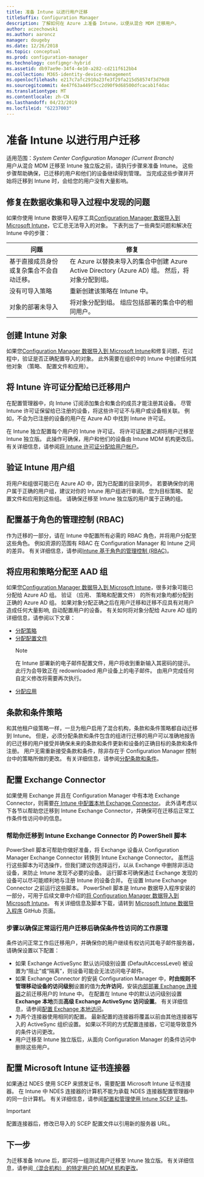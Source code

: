 ```yaml
---
title: 准备 Intune 以进行用户迁移
titleSuffix: Configuration Manager
description: 了解如何在 Azure 上准备 Intune，以便从混合 MDM 迁移用户。
author: aczechowski
ms.author: aaroncz
manager: dougeby
ms.date: 12/26/2018
ms.topic: conceptual
ms.prod: configuration-manager
ms.technology: configmgr-hybrid
ms.assetid: db97ae9e-34f4-4e10-a282-cd211f612bb4
ms.collection: M365-identity-device-management
ms.openlocfilehash: e217c7afc2910a23fe3f29fa215d58574f3d79d8
ms.sourcegitcommit: 4e47f63a449f5cc2d90f9d68500dfcacab1f4dac
ms.translationtype: MT
ms.contentlocale: zh-CN
ms.lasthandoff: 04/23/2019
ms.locfileid: "62237003"
---
```

# <a name="prepare-intune-for-user-migration"></a>准备 Intune 以进行用户迁移 

适用范围：*System Center Configuration Manager (Current Branch)*    
用户从混合 MDM 迁移至 Intune 独立版之前，请执行步骤来准备 Intune。 这些步骤帮助确保，已迁移的用户和他们的设备继续得到管理。 当完成这些步骤并开始将迁移到 Intune 时，会给您的用户没有大量影响。  

## <a name="fix-issues-found-during-data-collection-and-import"></a>修复在数据收集和导入过程中发现的问题
如果你使用 Intune 数据导入程序工具[Configuration Manager 数据导入到 Microsoft Intune](migrate-import-data.md)，它汇总无法导入的对象。 下表列出了一些典型问题和解决在 Intune 中的步骤： 

|问题  |修复  |
|---------|---------|
|基于直接成员身份或复杂集合不会自动迁移。|在 Azure 以替换未导入的集合中创建 Azure Active Directory (Azure AD) 组。 然后，将对象分配到组。|
|没有可导入策略 |重新创建该策略在 Intune 中。|
|对象的部署未导入|将对象分配到组。 组应包括部署的集合中的相同用户。|

## <a name="create-intune-objects"></a>创建 Intune 对象 
如果您[Configuration Manager 数据导入到 Microsoft Intune](migrate-import-data.md)和修复问题，在过程中，验证是否正确配置导入的对象。 此外需要在组织中的 Intune 中创建任何其他对象 （策略、 配置文件和应用）。 

## <a name="assign-intune-licenses-to-migrated-users"></a>将 Intune 许可证分配给已迁移用户
在配置管理器中，向 Intune 订阅添加集合和集合的成员才能注册其设备。 尽管 Intune 许可证保留给已注册的设备，将这些许可证不与用户或设备相关联。 例如，不会为已注册的设备的用户在 Azure AD 中找到 Intune 许可证。 

在 Intune 独立配置每个用户的 Intune 许可证。 将许可证配置*之前*将用户迁移至 Intune 独立版。 此操作可确保，用户和他们的设备由 Intune MDM 机构更改后。 有关详细信息，请参阅[将 Intune 许可证分配给用户帐户](https://docs.microsoft.com/intune/licenses-assign)。 

## <a name="verify-intune-user-groups"></a>验证 Intune 用户组
将用户和组很可能已在 Azure AD 中，因为已配置的目录同步。 若要确保你的用户属于正确的用户组，建议对你的 Intune 用户组进行审阅。 您为目标策略、 配置文件和应用到这些组。 请确保迁移至 Intune 独立版的用户属于正确的组。 

## <a name="configure-role-based-administration-control-rbac"></a>配置基于角色的管理控制 (RBAC)
作为迁移的一部分，请在 Intune 中配置所有必需的 RBAC 角色，并将用户分配至这些角色。 例如资源的范围有 RBAC 在 Configuration Manager 和 Intune 之间的差异。 有关详细信息，请参阅[Intune 基于角色的管理控制 (RBAC)](https://docs.microsoft.com/intune/role-based-access-control)。

## <a name="assign-apps-and-policies-to-aad-groups"></a>将应用和策略分配至 AAD 组
如果您[Configuration Manager 数据导入到 Microsoft Intune](migrate-import-data.md)，很多对象可能已分配给 Azure AD 组。 验证 （应用、 策略和配置文件） 的所有对象均都分配到正确的 Azure AD 组。 如果对象分配正确之后在用户迁移和迁移不应具有对用户造成任何大量影响, 自动配置用户的设备。 有关如何将对象分配给 Azure AD 组的详细信息，请参阅以下文章： 
- [分配策略](https://docs.microsoft.com/intune/get-started-policies)  
- [分配配置文件](https://docs.microsoft.com/intune/device-profile-assign)  
    > [!NOTE]  
    > 在 Intune 部署新的电子邮件配置文件，用户将收到重新输入其密码的提示。 此行为会导致正在 redownloaded 用户设备上的电子邮件。 由用户完成任何自定义修改将需要再次执行。 
- [分配应用](https://docs.microsoft.com/intune/get-started-apps) 

## <a name="terms-and-conditions-policy"></a>条款和条件策略
和其他租户级策略一样，一旦为租户启用了混合机构，条款和条件策略都自动迁移到 Intune。  但是，必须分配条款和条件包含的组进行迁移的用户可以准确地报告的已迁移的用户接受并确保未来的条款和条件更新和设备的正确目标的条款和条件注册。 用户无需重新接受条款和条件，除非存在于 Configuration Manager 控制台中的策略所做的更改。 有关详细信息，请参阅[分配条款和条件](https://docs.microsoft.com/intune/terms-and-conditions-create#assign-terms-and-conditions)。

## <a name="configure-the-exchange-connector"></a>配置 Exchange Connector
如果使用 Exchange 并且在 Configuration Manager 中有本地 Exchange Connector，则需要[在 Intune 中配置本地 Exchange Connector](https://docs.microsoft.com/intune/exchange-connector-install)。 此外请考虑以下各节以帮助您迁移到 Intune Exchange Connector，并确保可在迁移后正常工作条件性访问中的信息。

### <a name="powershell-scripts-to-help-you-migrate-to-the-intune-exchange-connector"></a>帮助你迁移到 Intune Exchange Connector 的 PowerShell 脚本 
PowerShell 脚本可帮助你做好准备，将 Exchange 设备从 Configuration Manager Exchange Connector 转换到 Intune Exchange Connector。 虽然运行这些脚本为可选操作，但我们建议你选择运行，以从 Exchange 中删除非活动设备，来防止 Intune 发现不必要的设备。 运行脚本可确保通过 Exchange 发现的设备可以尽可能顺利地与注册 Intune 的设备合并。 在设置 Intune Exchange Connector 之前运行这些脚本。 PowerShell 脚本是 Intune 数据导入程序安装的一部分，可用于后续文章中介绍的[将 Configuration Manager 数据导入到 Microsoft Intune](migrate-import-data.md)。 有关详细信息及脚本下载，请转到 [Microsoft Intune 数据导入程序](https://github.com/ConfigMgrTools/Intune-Data-Importer) GitHub 页面。

### <a name="steps-to-make-sure-conditional-access-works-properly-after-user-migration"></a>步骤以确保正常运行用户迁移后确保条件性访问的工作原理
条件访问正常工作后迁移用户，并确保你的用户继续有权访问其电子邮件服务器，请确保设置以下配置：
- 如果 Exchange ActiveSync 默认访问级别设置 (DefaultAccessLevel) 被设置为“阻止”或“隔离”，则设备可能会无法访问电子邮件。 
- 如果 Exchange Connector 的安装 Configuration Manager 中，**时由规则不管理移动设备的访问级别**设置的值为**允许访问**，安装[内部部署 Exchange 连接器](https://docs.microsoft.com/intune/conditional-access-exchange-create#configure-exchange-on-premises-access)之前迁移用户的 Intune 中。 在配置在 Intune 中的默认访问级别设置**Exchange 本地**页面**高级 Exchange ActiveSync 访问设置**。 有关详细信息，请参阅[配置 Exchange 本地访问](https://docs.microsoft.com/intune/conditional-access-exchange-create#configure-exchange-on-premises-access)。
- 为两个连接器使用相同的配置。 最新配置的连接器将覆盖以前由其他连接器写入的 ActiveSync 组织设置。 如果以不同的方式配置连接器，它可能导致意外的条件访问更改。
- 用户迁移至 Intune 独立版后，从面向 Configuration Manager 的条件访问中删除这些用户。

## <a name="configure-the-microsoft-intune-certificate-connector"></a>配置 Microsoft Intune 证书连接器
如果通过 NDES 使用 SCEP 来颁发证书，需要配置 Microsoft Intune 证书连接器。 在 Intune 中 NDES 连接器的计算机不能为承载 NDES 连接器配置管理器中的同一台计算机。 有关详细信息，请参阅[配置和管理使用 Intune SCEP 证书](https://docs.microsoft.com/intune/certificates-scep-configure)。 

> [!Important]    
> 配置连接器后，修改已导入的 SCEP 配置文件以引用新的服务器 URL。

## <a name="next-step"></a>下一步
为迁移准备 Intune 后，即可将一组测试用户迁移至 Intune 独立版。 有关详细信息，请参阅[（混合机构） 的特定用户的 MDM 机构更改](migrate-mixed-authority.md)。


